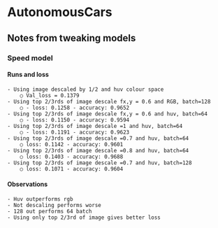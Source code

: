 # AutonomousCars

## Notes from tweaking models

### Speed model
#### Runs and loss
	- Using image descaled by 1/2 and huv colour space
		○ Val_loss = 0.1379
	- Using top 2/3rds of image descale fx,y = 0.6 and RGB, batch=128
		○ - loss: 0.1258 - accuracy: 0.9652
	- Using top 2/3rds of image descale fx,y = 0.6 and huv, batch=64
		○ - loss: 0.1150 - accuracy: 0.9594
	- Using top 2/3rds of image descale =1 and huv, batch=64
		○ - loss: 0.1191 - accuracy: 0.9623
	- Using top 2/3rds of image descale =0.7 and huv, batch=64
		○ loss: 0.1142 - accuracy: 0.9601
	- Using top 2/3rds of image descale =0.8 and huv, batch=64
		○ loss: 0.1403 - accuracy: 0.9688
	- Using top 2/3rds of image descale =0.7 and huv, batch=128
		○ loss: 0.1071 - accuracy: 0.9604
#### Observations
	- Huv outperforms rgb
	- Not descaling performs worse
	- 128 out performs 64 batch
	- Using only top 2/3rd of image gives better loss


